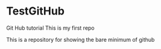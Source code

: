 # TestGitHub
Git Hub tutorial
This is my first repo

This is a repository for showing the bare minimum of github

